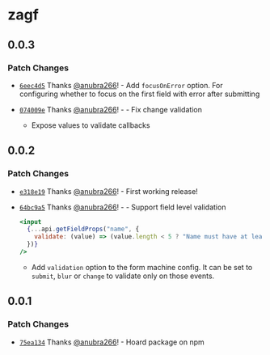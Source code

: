 # zagf

## 0.0.3

### Patch Changes

- [`6eec4d5`](https://github.com/anubra266/zagf/commit/6eec4d53e2c718520cabc591c2ca19ae5a5d6776) Thanks
  [@anubra266](https://github.com/anubra266)! - Add `focusOnError` option. For configuring whether to focus on the first
  field with error after submitting

- [`074009e`](https://github.com/anubra266/zagf/commit/074009ea74907738760035dd66d4e3017e75f97b) Thanks
  [@anubra266](https://github.com/anubra266)! - - Fix change validation
  - Expose values to validate callbacks

## 0.0.2

### Patch Changes

- [`e318e19`](https://github.com/anubra266/zagf/commit/e318e19c37db5781c315c7324d9366fc7dae1fae) Thanks
  [@anubra266](https://github.com/anubra266)! - First working release!

- [`64bc9a5`](https://github.com/anubra266/zagf/commit/64bc9a5ff44246f2cb741080665cde862a80ee59) Thanks
  [@anubra266](https://github.com/anubra266)! - - Support field level validation

  ```jsx
  <input
    {...api.getFieldProps("name", {
      validate: (value) => (value.length < 5 ? "Name must have at least 5 letters" : null),
    })}
  />
  ```

  - Add `validation` option to the form machine config. It can be set to `submit`, `blur` or `change` to validate only
    on those events.

## 0.0.1

### Patch Changes

- [`75ea134`](https://github.com/anubra266/zagf/commit/75ea134172275305d6d8bd6335b08423e39e46ba) Thanks
  [@anubra266](https://github.com/anubra266)! - Hoard package on npm
